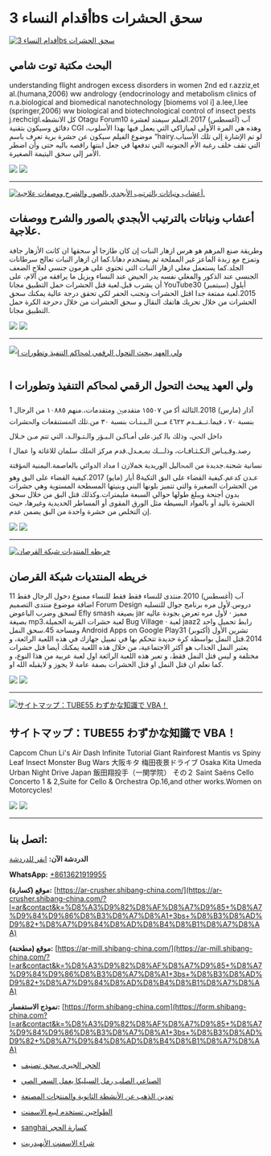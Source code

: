 # أقدام النساء 3bs سحق الحشرات

<a href="https://swt.shibang-china.com/?l=ar&img&k=%D8%A3%D9%82%D8%AF%D8%A7%D9%85+%D8%A7%D9%84%D9%86%D8%B3%D8%A7%D8%A1+3bs+%D8%B3%D8%AD%D9%82+%D8%A7%D9%84%D8%AD%D8%B4%D8%B1%D8%A7%D8%AA" target="_blank">![أقدام النساء 3bs سحق الحشرات](http://static.shibang-china.com/all-800x300/1201.jpg)</a>

## البحث مكتبة توت شامي
understanding flight androgen excess disorders in women 2nd ed r.azziz,et al.(humana,2006) ww andrology {endocrinology and metabolism clinics of n.a.biological and biomedical nanotechnology [biomems vol i] a.lee,l.lee (springer,2006) ww biological and biotechnological control of insect pests j.rechcigl.كل الانشطه Otagu Forum10 آب (أغسطس) 2017.الفيلم سيمتد لعشرة دقائق وسيكون بتقنية CGI وهذه هي المرة الأولى لميازاكي التي يعمل فيها بهذا الأسلوب، موضوع الفيلم سيكون عن حشرة برية تعرف باسم “hairy.لو تم الإشارة إلى تلك الأسباب التي تقف خلف رغبة الأم الجنونيه التي تدفعها في جعل ابنتها راقصه باليه حتى وأن اضطر الأمر إلى سحق اليتيمة الصغيرة.


<a href="https://whatsapp.shibangsoft.com/WhatsApp.php" target="_blank" title="WhatsApp">![](http://static.shibang-china.com/icon/whatsapp.png)</a> <a href="https://swt.shibang-china.com/?l=ar&icon&k=%D8%A3%D9%82%D8%AF%D8%A7%D9%85+%D8%A7%D9%84%D9%86%D8%B3%D8%A7%D8%A1+3bs+%D8%B3%D8%AD%D9%82+%D8%A7%D9%84%D8%AD%D8%B4%D8%B1%D8%A7%D8%AA" target="_blank">![](http://static.shibang-china.com/icon/chat-ar.png)</a>

---

<a href="https://swt.shibang-china.com/?l=ar&img&k=%D8%A3%D9%82%D8%AF%D8%A7%D9%85+%D8%A7%D9%84%D9%86%D8%B3%D8%A7%D8%A1+3bs+%D8%B3%D8%AD%D9%82+%D8%A7%D9%84%D8%AD%D8%B4%D8%B1%D8%A7%D8%AA" target="_blank">![أعشاب ونباتات بالترتيب الأبجدي بالصور والشرح ووصفات علاجية.](http://static.shibang-china.com/all-800x300/1179.jpg)</a>

## أعشاب ونباتات بالترتيب الأبجدي بالصور والشرح ووصفات علاجية.
وطريقة صنع المرهم هو هرس ازهار النبات إن كان طازجا أو سحقها ان كانت الأزهار جافة وتمزج مع زبدة الماعز غير المملحة ثم يستخدم دهانا.كما ان ازهار النبات تعالج سرطانات الجلد.كما يستعمل مغلي ازهار النبات التي تحتوي على هرمون جنسي لعلاج الضعف الجنسي عند الذكور والمغلي نفسه يدر الحيض عند النساء ويزيل ما يرافقه من آلام، على أن يشرب قبل.لعبة قتل الحشرات حمل التطبيق مجانا YouTube30 أيلول (سبتمبر) 2015.لعبة ممتعة جدا اقتل الحشرات وتجنب الحفر لكي تحقق درجة عالية يمكنك سحق الحشرات من خلال تحريك هاتفك النقال و سحق الحشرات من خلال دحرجة الكرة حمل التطبيق مجانا.


<a href="https://whatsapp.shibangsoft.com/WhatsApp.php" target="_blank" title="WhatsApp">![](http://static.shibang-china.com/icon/whatsapp.png)</a> <a href="https://swt.shibang-china.com/?l=ar&icon&k=%D8%A3%D9%82%D8%AF%D8%A7%D9%85+%D8%A7%D9%84%D9%86%D8%B3%D8%A7%D8%A1+3bs+%D8%B3%D8%AD%D9%82+%D8%A7%D9%84%D8%AD%D8%B4%D8%B1%D8%A7%D8%AA" target="_blank">![](http://static.shibang-china.com/icon/chat-ar.png)</a>

---

<a href="https://swt.shibang-china.com/?l=ar&img&k=%D8%A3%D9%82%D8%AF%D8%A7%D9%85+%D8%A7%D9%84%D9%86%D8%B3%D8%A7%D8%A1+3bs+%D8%B3%D8%AD%D9%82+%D8%A7%D9%84%D8%AD%D8%B4%D8%B1%D8%A7%D8%AA" target="_blank">![وﻟﻲ اﻟﻌﻬﺪ ﻳﺒﺤﺚ اﻟﺘﺤﻮل اﻟﺮﻗﻤﻲ ﶈﺎﻛﻢ اﻟﺘﻨﻔﻴﺬ وﺗﻄﻮرات ا](http://static.shibang-china.com/all-800x300/1209.jpg)</a>

## وﻟﻲ اﻟﻌﻬﺪ ﻳﺒﺤﺚ اﻟﺘﺤﻮل اﻟﺮﻗﻤﻲ ﶈﺎﻛﻢ اﻟﺘﻨﻔﻴﺬ وﺗﻄﻮرات ا
1 آذار (مارس) 2018.اﻟﺜﺎﻟﺜﺔ أﻛ ﻣﻦ ١٥٥٠٧ ﻣﺘﻘﺪﻣﲔ وﻣﺘﻘﺪﻣﺎت،.ﻣﻨﻬﻢ ١٠٨٨٥ ﻣﻦ اﻟﺮﺟﺎل ﺑﻨﺴﺒﺔ ٧٠ ، ﻓﻴﻤﺎ.ﺗــﻘــﺪم ٤٦٢٢ ﻣــﻦ اﻟـﺒـﻨـﺎت ﺑﻨﺴﺒﺔ ٣٠ ﻣﻦ.ﺗﻠﻚ اﳌﺴﺘﻨﻘﻌﺎت واﳊﺸﺮات داﺧﻞ اﳊﻲ، وذﻟﻚ ﺑﺎﻟ ﻛﻴﺰ.ﻋﻠﻰ أﻣـﺎﻛـﻦ اﻟـﺒـﺆر واﻟـﺘـﻮاﻟـﺪ، اﻟﺘﻲ ﺗﺘﻢ ﻣـﻦ ﺧـﻼل رﺻﺪ.وﻗـﻴـﺎس اﻟـﻜـﺜـﺎﻓـﺎت، وذﻟـــﻚ ﲟـﻌـﺪل.ﻗﺪم ﻣﺮﻛﺰ اﳌﻠﻚ ﺳﻠﻤﺎن ﻟﻼﻏﺎﺛﺔ وا ﻋﻤﺎل ا ﻧﺴﺎﻧﻴﺔ ﺷﺤﻨﺔ.ﺟﺪﻳﺪة ﻣﻦ اﶈﺎﻟﻴﻞ اﻟﻮرﻳﺪﻳﺔ ﺨﻤﻟﺎزن ا ﻣﺪاد اﻟﺪواﺋﻲ ﺑﺎﻟﻌﺎﺻﻤﺔ.اﻟﻴﻤﻨﻴﺔ اﳌﺆﻗﺘﺔ ﻋـﺪن ﻛﺪﻋﻢ.كيفية القضاء على البق التكية8 أيار (مايو) 2017.كيفية القضاء على البق وهو من الحشرات الصغيرة والتي تتميز بلونها البني وبنيتها المسطحة المستوية وهي حشرات بدون أجنحة ويبلغ طولها حوالي السبعة مليمترات.وكذلك قتل البق من خلال سحق الحشرة باليد أو بالمواد البسيطة مثل الورق المقوى أو المساطر الحديدية وغيرها، حيث إن التخلص من حشرة واحدة من البق يضمن عدم.


<a href="https://whatsapp.shibangsoft.com/WhatsApp.php" target="_blank" title="WhatsApp">![](http://static.shibang-china.com/icon/whatsapp.png)</a> <a href="https://swt.shibang-china.com/?l=ar&icon&k=%D8%A3%D9%82%D8%AF%D8%A7%D9%85+%D8%A7%D9%84%D9%86%D8%B3%D8%A7%D8%A1+3bs+%D8%B3%D8%AD%D9%82+%D8%A7%D9%84%D8%AD%D8%B4%D8%B1%D8%A7%D8%AA" target="_blank">![](http://static.shibang-china.com/icon/chat-ar.png)</a>

---

<a href="https://swt.shibang-china.com/?l=ar&img&k=%D8%A3%D9%82%D8%AF%D8%A7%D9%85+%D8%A7%D9%84%D9%86%D8%B3%D8%A7%D8%A1+3bs+%D8%B3%D8%AD%D9%82+%D8%A7%D9%84%D8%AD%D8%B4%D8%B1%D8%A7%D8%AA" target="_blank">![خريطه المنتديات شبكة القرصان](http://static.shibang-china.com/all-800x300/718.jpg)</a>

## خريطه المنتديات شبكة القرصان
11 آب (أغسطس) 2010.منتدى للنساء فقط فقط للنساء ممنوع دخول الرجال فقط اضافة موضوع منتدى التصميم Forum Design دروس.لأول مره برنامج جوال للتسليه لسحق وضرب الباعوض Efly smash بصيغة jar مميز &middot; لأول مره تعرض بجودة عاليه بصيغة mp3.لعبة حشرات القرية الجميلة Bug Village &middot; لعبة jaaz2 رابط تحميل واحد ومساحة 45.سحق النمل Android Apps on Google Play31 تشرين الأول (أكتوبر) 2014.قتل النمل بواسطة كرة حديدة تتحكم بها في تمييل جهازك في هذه اللعبة الرائعة، و يعثبر النمل الجذاب هو أكثر الاجتماعية، من خلال هذه اللعبة يمكنك أيضا قتل حشرات مختلفة و ليس قتل النمل فقط، و تعبر هذه اللعبة الرائعة اول لعبة عربية من هذا النوع، و كما نعلم ان قتل النمل او قتل الحشرات بصفة عامة لا يجوز و لايقبله الله او.


<a href="https://whatsapp.shibangsoft.com/WhatsApp.php" target="_blank" title="WhatsApp">![](http://static.shibang-china.com/icon/whatsapp.png)</a> <a href="https://swt.shibang-china.com/?l=ar&icon&k=%D8%A3%D9%82%D8%AF%D8%A7%D9%85+%D8%A7%D9%84%D9%86%D8%B3%D8%A7%D8%A1+3bs+%D8%B3%D8%AD%D9%82+%D8%A7%D9%84%D8%AD%D8%B4%D8%B1%D8%A7%D8%AA" target="_blank">![](http://static.shibang-china.com/icon/chat-ar.png)</a>

---

<a href="https://swt.shibang-china.com/?l=ar&img&k=%D8%A3%D9%82%D8%AF%D8%A7%D9%85+%D8%A7%D9%84%D9%86%D8%B3%D8%A7%D8%A1+3bs+%D8%B3%D8%AD%D9%82+%D8%A7%D9%84%D8%AD%D8%B4%D8%B1%D8%A7%D8%AA" target="_blank">![サイトマップ：TUBE55 わずかな知識で VBA！](http://static.shibang-china.com/all-800x300/1510.jpg)</a>

## サイトマップ：TUBE55 わずかな知識で VBA！
Capcom Chun Li&#39;s Air Dash Infinite Tutorial Giant Rainforest Mantis vs Spiny Leaf Insect Monster Bug Wars 大阪キタ 梅田夜景ドライブ Osaka Kita Umeda Urban Night Drive Japan 飯田翔投手（一関学院） その２ Saint Saëns Cello Concerto 1 &amp; 2,Suite for Cello &amp; Orchestra Op.16,and other works.Women on Motorcycles!

<a href="https://whatsapp.shibangsoft.com/WhatsApp.php" target="_blank" title="WhatsApp">![](http://static.shibang-china.com/icon/whatsapp.png)</a> <a href="https://swt.shibang-china.com/?l=ar&icon&k=%D8%A3%D9%82%D8%AF%D8%A7%D9%85+%D8%A7%D9%84%D9%86%D8%B3%D8%A7%D8%A1+3bs+%D8%B3%D8%AD%D9%82+%D8%A7%D9%84%D8%AD%D8%B4%D8%B1%D8%A7%D8%AA" target="_blank">![](http://static.shibang-china.com/icon/chat-ar.png)</a>

---
## اتصل بنا:

**الدردشة الآن:** [انقر للدردشة](https://swt.shibang-china.com?l=ar&contact&k=%D8%A3%D9%82%D8%AF%D8%A7%D9%85+%D8%A7%D9%84%D9%86%D8%B3%D8%A7%D8%A1+3bs+%D8%B3%D8%AD%D9%82+%D8%A7%D9%84%D8%AD%D8%B4%D8%B1%D8%A7%D8%AA)

**WhatsApp:**  [+8613621919955](https://whatsapp.shibangsoft.com/WhatsApp.php)

**موقع (كسارة):** [https://ar-crusher.shibang-china.com/](https://ar-crusher.shibang-china.com/?l=ar&contact&k=%D8%A3%D9%82%D8%AF%D8%A7%D9%85+%D8%A7%D9%84%D9%86%D8%B3%D8%A7%D8%A1+3bs+%D8%B3%D8%AD%D9%82+%D8%A7%D9%84%D8%AD%D8%B4%D8%B1%D8%A7%D8%AA)

**موقع (مطحنة):** [https://ar-mill.shibang-china.com/](https://ar-mill.shibang-china.com/?l=ar&contact&k=%D8%A3%D9%82%D8%AF%D8%A7%D9%85+%D8%A7%D9%84%D9%86%D8%B3%D8%A7%D8%A1+3bs+%D8%B3%D8%AD%D9%82+%D8%A7%D9%84%D8%AD%D8%B4%D8%B1%D8%A7%D8%AA)

**نموذج الاستفسار:** [https://form.shibang-china.com](https://form.shibang-china.com?l=ar&contact&k=%D8%A3%D9%82%D8%AF%D8%A7%D9%85+%D8%A7%D9%84%D9%86%D8%B3%D8%A7%D8%A1+3bs+%D8%B3%D8%AD%D9%82+%D8%A7%D9%84%D8%AD%D8%B4%D8%B1%D8%A7%D8%AA)

* [الحجر الجيري سحق تصنيف](../29/%D8%A7%D9%84%D8%AD%D8%AC%D8%B1%20%D8%A7%D9%84%D8%AC%D9%8A%D8%B1%D9%8A%20%D8%B3%D8%AD%D9%82%20%D8%AA%D8%B5%D9%86%D9%8A%D9%81.md)

* [الصناعي الصلب رمل السيليكا يعمل السعر الصي](../26/%D8%A7%D9%84%D8%B5%D9%86%D8%A7%D8%B9%D9%8A%20%D8%A7%D9%84%D8%B5%D9%84%D8%A8%20%D8%B1%D9%85%D9%84%20%D8%A7%D9%84%D8%B3%D9%8A%D9%84%D9%8A%D9%83%D8%A7%20%D9%8A%D8%B9%D9%85%D9%84%20%D8%A7%D9%84%D8%B3%D8%B9%D8%B1%20%D8%A7%D9%84%D8%B5%D9%8A.md)

* [تعدين الذهب عن الأنشطة الثانوية والمنتجات المصنعة](../30/%D8%AA%D8%B9%D8%AF%D9%8A%D9%86%20%D8%A7%D9%84%D8%B0%D9%87%D8%A8%20%D8%B9%D9%86%20%D8%A7%D9%84%D8%A3%D9%86%D8%B4%D8%B7%D8%A9%20%D8%A7%D9%84%D8%AB%D8%A7%D9%86%D9%88%D9%8A%D8%A9%20%D9%88%D8%A7%D9%84%D9%85%D9%86%D8%AA%D8%AC%D8%A7%D8%AA%20%D8%A7%D9%84%D9%85%D8%B5%D9%86%D8%B9%D8%A9.md)

* [الطواحين تستخدم لبيع الاسمنت](../29/%D8%A7%D9%84%D8%B7%D9%88%D8%A7%D8%AD%D9%8A%D9%86%20%D8%AA%D8%B3%D8%AA%D8%AE%D8%AF%D9%85%20%D9%84%D8%A8%D9%8A%D8%B9%20%D8%A7%D9%84%D8%A7%D8%B3%D9%85%D9%86%D8%AA.md)

* [sanghai كسارة الحجر](../28/sanghai%20%D9%83%D8%B3%D8%A7%D8%B1%D8%A9%20%D8%A7%D9%84%D8%AD%D8%AC%D8%B1.md)

* [شراء الاسمنت الأنهيدريت](../26/%D8%B4%D8%B1%D8%A7%D8%A1%20%D8%A7%D9%84%D8%A7%D8%B3%D9%85%D9%86%D8%AA%20%D8%A7%D9%84%D8%A3%D9%86%D9%87%D9%8A%D8%AF%D8%B1%D9%8A%D8%AA.md)